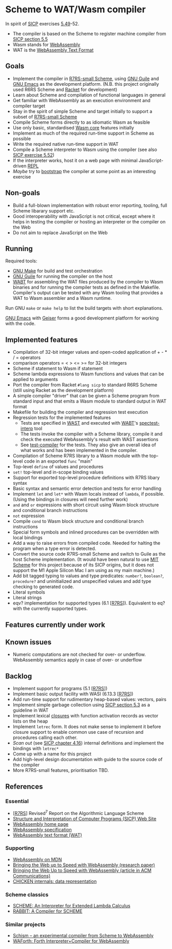 # Scheme to WAT/Wasm compiler

In spirit of [SICP](https://mitp-content-server.mit.edu/books/content/sectbyfn/books_pres_0/6515/sicp.zip/index.html) exercises [5.49](https://mitp-content-server.mit.edu/books/content/sectbyfn/books_pres_0/6515/sicp.zip/full-text/book/book-Z-H-35.html#%_thm_5.49)-52.

* The compiler is based on the Scheme to register machine compiler from [SICP section 5.5](https://mitp-content-server.mit.edu/books/content/sectbyfn/books_pres_0/6515/sicp.zip/full-text/book/book-Z-H-35.html#%_sec_5.5)
* Wasm stands for [WebAssembly](https://webassembly.org)
* WAT is the [WebAssembly Text Format](https://webassembly.github.io/spec/core/text/index.html#)

## Goals

* Implement the compiler in [R7RS-small Scheme](https://small.r7rs.org/), using [GNU Guile](https://www.gnu.org/software/guile/) and [GNU Emacs](https://www.gnu.org/software/emacs/) as the development platform. (N.B.
this project originally used R6RS Scheme and [Racket](https://racket-lang.org/)
for development)
* Learn about Scheme and compilation of functional languages in general
* Get familiar with WebAssembly as an execution environment and compiler target
* Stay in the spirit of simple Scheme and target initially to support a subset of [R7RS-small Scheme](https://small.r7rs.org)
* Compile Scheme forms directly to as idiomatic Wasm as feasible
* Use only basic, standardised [Wasm core](https://www.w3.org/TR/wasm-core-1/) features initially
* Implement as much of the required run-time support in Scheme as possible
* Write the required native run-time support in WAT
* Compile a Scheme interpreter to Wasm using the compiler (see also [SICP exercise 5.52](https://mitp-content-server.mit.edu/books/content/sectbyfn/books_pres_0/6515/sicp.zip/full-text/book/book-Z-H-35.html#%_thm_5.52))
* If the interpreter works, host it on a web page with minimal JavaScript-driven [REPL](https://en.wikipedia.org/wiki/Read–eval–print_loop)
* _Maybe_ try to [bootstrap](https://en.wikipedia.org/wiki/Bootstrapping_(compilers)) the compiler at some point as an interesting exercise

## Non-goals

* Build a full-blown implementation with robust error reporting, tooling, full Scheme libarary support etc.
* Good interoperability with JavaScript is not critical, except where it helps in testing the compiler or hosting an interpreter or the compiler on the Web
* Do not aim to replace JavaScript on the Web

## Running

Required tools:
* [GNU Make](https://www.gnu.org/software/make/) for build and test orchestration
* [GNU Guile](https://www.gnu.org/software/guile/) for running the compiler on the host
* [WABT](https://github.com/WebAssembly/wabt) for assembling the WAT files produced by the compiler
to Wasm binaries and for running the compiler tests as defined in the Makefile. Compiler's output
can be tested with any Wasm tooling that provides a WAT to Wasm assembler and a Wasm runtime.

Run GNU `make` or `make help` to list the build targets with short explanations.

[GNU Emacs](https://www.gnu.org/software/emacs/)  with [Geiser](https://www.nongnu.org/geiser/)
forms a good development platform for working with the code.

## Implemented features

* Compilation of 32-bit integer values and open-coded application of + - * / = operators
* comparison operators = < > <= >= for 32-bit integers
* Scheme if statement to Wasm if statement
* Scheme lambda expressions to Wasm functions and values that can be applied to arguments
* Port the compiler from Racket `#lang sicp` to standard R6RS Scheme (still using Racket as the development platform)
* A simple compiler "driver" that can be given a Scheme program from standard input and that emits a Wasm module to standard output in WAT format
* Makefile for building the compiler and regression test execution
* Regression tests for the implemented features
  * Tests are specified in [WAST](https://github.com/WebAssembly/spec/tree/master/interpreter#scripts)
  and executed with [WABT](https://github.com/WebAssembly/wabt)'s [spectest-interp](https://webassembly.github.io/wabt/doc/spectest-interp.1.html) tool
  * The tests invoke the compiler with a Scheme library, compile it and check the executed WebAssembly's result with WAST assertions
  * See [test-compiler](./test-compiler) for the tests. They also give an overall idea of what works and has been implemented in the compiler.
* Compilation of Scheme R7RS library to a Wasm module with the top-level code in an exported `func` "main"
* Top-level `define` of values and procedures
* `set!` top-level and in-scope binding values
* Support for exported top-level procedure definitions with R7RS libary syntax
* Basic syntax and semantic error detection and tests for error handling
* Implement `let` and `let*` with Wasm locals instead of `lambda`, if possible. (Using the bindings in closures will need further work)
* `and` and `or` expressions with short circuit using Wasm block structure and conditional branch instructions
* `not` expression
* Compile `cond` to Wasm block structure and conditional branch instructions
* Special form symbols and inlined procedures can be overridden with local bindings
* Add a way to raise errors from compiled code. Needed for halting the program when a type error is detected.
* Convert the source code R7RS-small Scheme and switch to Guile as the host Scheme implementation.
(It would have been natural to use [MIT Scheme](https://www.gnu.org/software/mit-scheme/) for this
project because of its SICP origins, but it does not support the M1 Apple Silicon Mac I am using
as my main machine.)
* Add bit tagged typing to values and type predicates: `number?`, `boolean?`, `procedure?` and uninitialized and unspecified values and add type checking to generated code.
* Literal symbols
* Literal strings
* eqv? implementation for supported types (6.1 [[R7RS][r7rs]]). Equivalent to eq? with the currently supported types.

## Features currently under work

## Known issues
* Numeric computations are not checked for over- or underflow. WebAssembly semantics apply in case
of over- or underflow

## Backlog
* Implement support for programs (5.1 [[R7RS][r7rs]])
* Implement basic output facility with WASI (6.13.3 [[R7RS][r7rs]])
* Add run-time support for rudimentary heap-based values: vectors, pairs
* Implement simple garbage collection using [SICP section 5.3](https://mitp-content-server.mit.edu/books/content/sectbyfn/books_pres_0/6515/sicp.zip/full-text/book/book-Z-H-33.html#%_sec_5.3) as a guideline in WAT
* Implement lexical [closures](https://en.wikipedia.org/wiki/Closure_(computer_programming)) with function activation records as vector lists on the heap
* Implement `letrec` form. It does not make sense to implement it before closure support to enable common use case of recursion and procedures calling each other.
* _Scan out_ (see [SICP chapter 4.16](https://mitp-content-server.mit.edu/books/content/sectbyfn/books_pres_0/6515/sicp.zip/full-text/book/book-Z-H-26.html#%_sec_4.1.6)) internal definitions and implement the bindings with `letrec*`
* Come up with a name for this project
* Add high-level design documentation with guide to the source code of the compiler
* More R7RS-small features, prioritisation TBD.

## References

### Essential
* [[R7RS][r7rs]] Revised<sup>7</sup> Report on the Algorithmic Language Scheme
* [Structure and Interpretation of Computer Programs (SICP) Web Site](https://mitp-content-server.mit.edu/books/content/sectbyfn/books_pres_0/6515/sicp.zip/index.html)
* [WebAssembly home page](https://webassembly.org)
* [WebAssembly specification](https://webassembly.github.io/spec/core/)
* [WebAssembly text format (WAT)](https://webassembly.github.io/spec/core/text/index.html)

### Supporting
* [WebAssembly on MDN](https://developer.mozilla.org/en-US/docs/WebAssembly)
* [Bringing the Web up to Speed with WebAssembly (research paper)](https://dl.acm.org/doi/10.1145/3140587.3062363)
* [Bringing the Web Up to Speed with WebAssembly (article in ACM Communications)](https://cacm.acm.org/magazines/2018/12/232881-bringing-the-web-up-to-speed-with-webassembly/fulltext)
* [CHICKEN internals: data representation](https://www.more-magic.net/posts/internals-data-representation.html)

### Scheme classics
* [SCHEME: An Interpreter for Extended Lambda Calculus](https://dspace.mit.edu/handle/1721.1/5794)
* [RABBIT: A Compiler for SCHEME](https://dspace.mit.edu/handle/1721.1/6913)

### Similar projects
* [Schism – an experimental compiler from Scheme to WebAssembly](https://github.com/google/schism)
* [WAForth: Forth Interpreter+Compiler for WebAssembly](https://el-tramo.be/blog/waforth/)

[r7rs]: https://standards.scheme.org/unofficial/errata-corrected-r7rs.pdf
